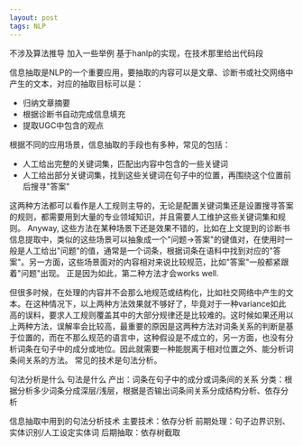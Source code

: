 ```yaml
---
layout: post
tags: NLP
---
```


不涉及算法推导
加入一些举例
基于hanlp的实现，在技术那里给出代码段


信息抽取是NLP的一个重要应用，要抽取的内容可以是文章、诊断书或社交网络中产生的文本，对应的抽取目标可以是：

- 归纳文章摘要
- 根据诊断书自动完成信息填充
- 提取UGC中包含的观点

根据不同的应用场景，信息抽取的手段也有多种，常见的包括：

- 人工给出完整的关键词集，匹配出内容中包含的一些关键词
- 人工给出部分关键词集，找到这些关键词在句子中的位置，再围绕这个位置前后搜寻"答案"

这两种方法都可以看作是人工规则主导的，无论是配置关键词集还是设置搜寻答案的规则，都需要用到大量的专业领域知识，并且需要人工维护这些关键词集和规则。
Anyway, 这些方法在某种场景下还是效果不错的，比如在上文提到的诊断书信息提取中，类似的这些场景可以抽象成一个"问题->答案"的键值对，在使用时一般是人工给出"问题"的值，通常是一个词条，根据词条在语料中找到对应的"答案"。另一方面，这些场景面对的内容相对来说比较规范，比如"答案"一般都紧跟着"问题"出现。
正是因为如此，第二种方法才会works well.

但很多时候，在处理的内容并不会那么地规范或结构化，比如社交网络中产生的文本。在这种情况下，以上两种方法效果就不够好了，毕竟对于一种variance如此高的误料，要求人工规则覆盖其中的大部分规律还是比较难的。这时候如果还用以上两种方法，误解率会比较高，最重要的原因是这两种方法对词条关系的判断是基于位置的，而在不那么规范的语言中，这种假设是不成立的，另一方面，也没有分析词条在句子中的成分或地位。因此就需要一种能脱离于相对位置之外、能分析词条间关系的方法。
常见的技术是句法分析。

句法分析是什么
句法是什么
产出：词条在句子中的成分或词条间的关系
分类：根据分析多少词条分成深层/浅层，根据是否输出词条间关系分成结构分析、依存分析

信息抽取中用到的句法分析技术
主要技术：依存分析
前期处理：句子边界识别、实体识别/人工设定实体词
后期抽取：依存树截取
